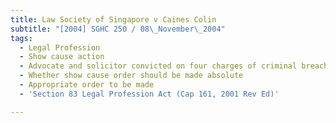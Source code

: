 ```yaml
---
title: Law Society of Singapore v Caines Colin
subtitle: "[2004] SGHC 250 / 08\_November\_2004"
tags:
  - Legal Profession
  - Show cause action
  - Advocate and solicitor convicted on four charges of criminal breach of trust
  - Whether show cause order should be made absolute
  - Appropriate order to be made
  - 'Section 83 Legal Profession Act (Cap 161, 2001 Rev Ed)'

---
```


